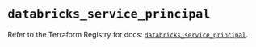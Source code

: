 # `databricks_service_principal`

Refer to the Terraform Registry for docs: [`databricks_service_principal`](https://registry.terraform.io/providers/databricks/databricks/1.52.0/docs/resources/service_principal).
